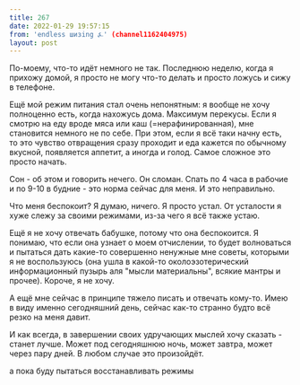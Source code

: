 ```yaml
---
title: 267
date: 2022-01-29 19:57:15
from: 'endless шизing ⍼' (channel1162404975)
layout: post
---
```


По-моему, что-то идёт немного не так. Последнюю неделю, когда я прихожу домой, я просто не могу что-то делать и просто ложусь и сижу в телефоне.

Ещё мой режим питания стал очень непонятным: я вообще не хочу полноценно есть, когда нахожусь дома. Максимум перекусы. Если я смотрю на еду вроде мяса или каш (=нерафинированная), мне становится немного не по себе. При этом, если я всё таки начну есть, то это чувство отвращения сразу проходит и еда кажется по обычному вкусной, появляется аппетит, а иногда и голод. Самое сложное это просто начать.

Сон - об этом и говорить нечего. Он сломан. Спать по 4 часа в рабочие и по 9-10 в будние - это норма сейчас для меня. И это неправильно.

Что меня беспокоит? Я думаю, ничего. Я просто устал. От усталости я хуже слежу за своими режимами, из-за чего я всё также устаю.

Ещё я не хочу отвечать бабушке, потому что она беспокоится. Я понимаю, что если она узнает о моем отчислении, то будет волноваться и пытаться дать какие-то совершенно ненужные мне советы, которыми я не воспользуюсь (она ушла в какой-то околоэзотерический информационный пузырь аля "мысли материальны", всякие мантры и прочее). Короче, я не хочу.

А ещё мне сейчас в принципе тяжело писать и отвечать кому-то. Имею в виду именно сегодняшний день, сейчас как-то странно будто всё резко на меня давит.

И как всегда, в завершении своих удручающих мыслей хочу сказать - станет лучше. Может под сегодняшнюю ночь, может завтра, может через пару дней. В любом случае это произойдёт.

а пока буду пытаться восстанавливать режимы
